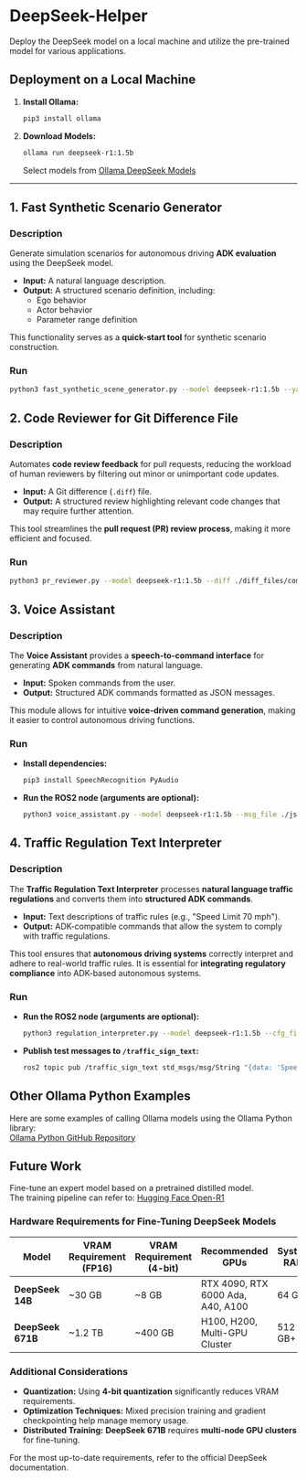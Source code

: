 # DeepSeek-Helper
Deploy the DeepSeek model on a local machine and utilize the pre-trained model for various applications.

## Deployment on a Local Machine
1. **Install Ollama:**
    ```sh
    pip3 install ollama
    ```

2. **Download Models:**
    ```sh
    ollama run deepseek-r1:1.5b
    ```
    Select models from [Ollama DeepSeek Models](https://ollama.com/library/deepseek-r1:1.5b)

---

## 1. Fast Synthetic Scenario Generator
### Description
Generate simulation scenarios for autonomous driving **ADK evaluation** using the DeepSeek model.  
- **Input:** A natural language description.  
- **Output:** A structured scenario definition, including:
  - Ego behavior  
  - Actor behavior  
  - Parameter range definition  

This functionality serves as a **quick-start tool** for synthetic scenario construction.

### Run
```sh
python3 fast_synthetic_scene_generator.py --model deepseek-r1:1.5b --yaml ./yaml_files/cut-in_passenger-vehicle_decel.scn.yaml
```

## 2. Code Reviewer for Git Difference File
### Description
Automates **code review feedback** for pull requests, reducing the workload of human reviewers by filtering out minor or unimportant code updates.  
- **Input:** A Git difference (`.diff`) file.  
- **Output:** A structured review highlighting relevant code changes that may require further attention.  

This tool streamlines the **pull request (PR) review process**, making it more efficient and focused.

### Run
```sh
python3 pr_reviewer.py --model deepseek-r1:1.5b --diff ./diff_files/common_utils_lane_map.diff
```

## 3. Voice Assistant
### Description
The **Voice Assistant** provides a **speech-to-command interface** for generating **ADK commands** from natural language.  
- **Input:** Spoken commands from the user.  
- **Output:** Structured ADK commands formatted as JSON messages.  

This module allows for intuitive **voice-driven command generation**, making it easier to control autonomous driving functions.

### Run
- **Install dependencies:**
    ```sh
    pip3 install SpeechRecognition PyAudio
    ```
- **Run the ROS2 node (arguments are optional):**
    ```sh
    python3 voice_assistant.py --model deepseek-r1:1.5b --msg_file ./json_files/ego_command.json
    ```

## 4. Traffic Regulation Text Interpreter
### Description
The **Traffic Regulation Text Interpreter** processes **natural language traffic regulations** and converts them into **structured ADK commands**.  
- **Input:** Text descriptions of traffic rules (e.g., "Speed Limit 70 mph").  
- **Output:** ADK-compatible commands that allow the system to comply with traffic regulations.  

This tool ensures that **autonomous driving systems** correctly interpret and adhere to real-world traffic rules. It is essential for **integrating regulatory compliance** into ADK-based autonomous systems.

### Run
- **Run the ROS2 node (arguments are optional):**
    ```sh
    python3 regulation_interpreter.py --model deepseek-r1:1.5b --cfg_file ./json_files/traffic_signs.json
    ```
- **Publish test messages to `/traffic_sign_text`:**
    ```sh
    ros2 topic pub /traffic_sign_text std_msgs/msg/String "{data: 'Speed Limit 70 mph'}"
    ```

## Other Ollama Python Examples
Here are some examples of calling Ollama models using the Ollama Python library:  
[Ollama Python GitHub Repository](https://github.com/ollama/ollama-python/tree/main)

## Future Work
Fine-tune an expert model based on a pretrained distilled model.  
The training pipeline can refer to: [Hugging Face Open-R1](https://github.com/huggingface/open-r1)

### Hardware Requirements for Fine-Tuning DeepSeek Models

| Model          | VRAM Requirement (FP16) | VRAM Requirement (4-bit) | Recommended GPUs                  | System RAM | Storage Requirement |
|--------------|------------------------|------------------------|----------------------------------|------------|---------------------|
| **DeepSeek 14B**  | ~30 GB                 | ~8 GB                  | RTX 4090, RTX 6000 Ada, A40, A100 | 64 GB+      | 50 GB – 500 GB      |
| **DeepSeek 671B** | ~1.2 TB               | ~400 GB                | H100, H200, Multi-GPU Cluster    | 512 GB+     | Several TB+         |

### Additional Considerations
- **Quantization:** Using **4-bit quantization** significantly reduces VRAM requirements.
- **Optimization Techniques:** Mixed precision training and gradient checkpointing help manage memory usage.
- **Distributed Training:** **DeepSeek 671B** requires **multi-node GPU clusters** for fine-tuning.

For the most up-to-date requirements, refer to the official DeepSeek documentation.
